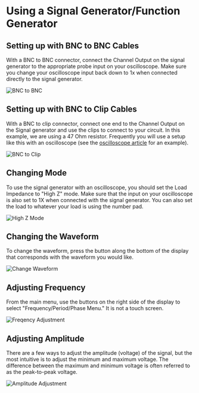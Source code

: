 # Using a Signal Generator/Function Generator
## Setting up with BNC to BNC Cables
With a BNC to BNC connector, connect the Channel Output on the signal generator to the appropriate probe input on your oscilloscope. Make sure you change your oscilloscope input back down to 1x when connected directly to the signal generator.

![BNC to BNC](/assets/FGBNCToBNC.gif)

## Setting up with BNC to Clip Cables
With a BNC to clip connector, connect one end to the Channel Output on the Signal generator and use the clips to connect to your circuit. In this example, we are using a 47 Ohm resistor. Frequently you will use a setup like this with an oscilloscope (see the [oscilloscope article](/oscope.md) for an example).

![BNC to Clip](/assets/FGBNCClip.gif)


## Changing Mode
To use the signal generator with an oscilloscope, you should set the Load Impedance to "High Z" mode. Make sure that the input on your oscilloscope is also set to 1X when connected with the signal generator. You can also set the load to whatever your load is using the number pad.

![High Z Mode](/assets/FGHighZ.gif)

## Changing the Waveform
To change the waveform, press the button along the bottom of the display that corresponds with the waveform you would like.

![Change Waveform](/assets/FGWaveform.gif)

## Adjusting Frequency
From the main menu, use the buttons on the right side of the display to select "Frequency/Period/Phase Menu." It is not a touch screen.

![Freqency Adjustment](/assets/FGFreq.gif)

## Adjusting Amplitude
There are a few ways to adjust the amplitude (voltage) of the signal, but the most intuitive is to adjust the minimum and maximum voltage. The difference between the maximum and minimum voltage is often referred to as the peak-to-peak voltage.

![Amplitude Adjustment](/assets/FGAmp.gif)
